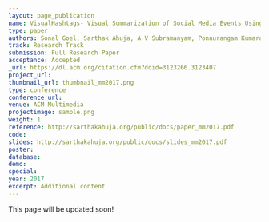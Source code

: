 ```yaml
---
layout: page_publication
name: VisualHashtags- Visual Summarization of Social Media Events Using Mid-Level Visual Elements
type: paper
authors: Sonal Goel, Sarthak Ahuja, A V Subramanyam, Ponnurangam Kumaraguru
track: Research Track
submission: Full Research Paper
acceptance: Accepted
_url: https://dl.acm.org/citation.cfm?doid=3123266.3123407
project_url: 
thumbnail_url: thumbnail_mm2017.png
type: conference
conference_url: 
venue: ACM Multimedia
projectimage: sample.png
weight: 1
reference: http://sarthakahuja.org/public/docs/paper_mm2017.pdf
code:
slides: http://sarthakahuja.org/public/docs/slides_mm2017.pdf
poster: 
database: 
demo: 
special: 
year: 2017
excerpt: Additional content
---
```

This page will be updated soon!